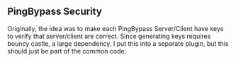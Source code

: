 ## PingBypass Security
Originally, the idea was to make each PingBypass Server/Client have keys to verify that server/client are correct.
Since generating keys requires bouncy castle, a large dependency, I put this into a separate plugin,
but this should just be part of the common code.
